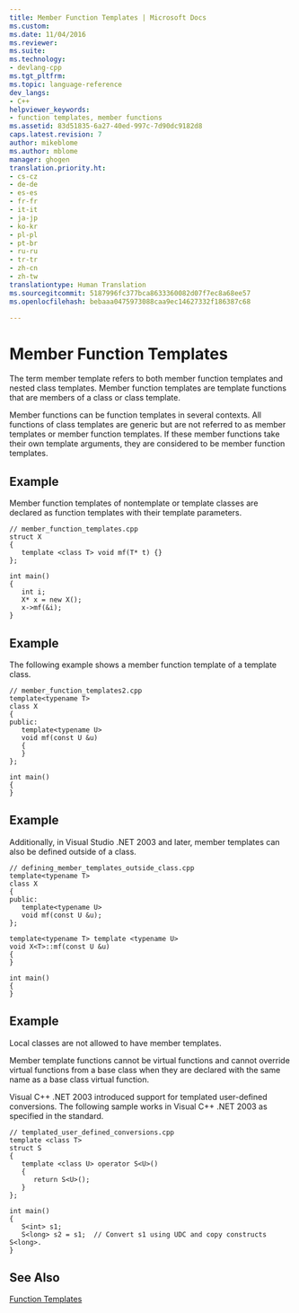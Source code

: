 ```yaml
---
title: Member Function Templates | Microsoft Docs
ms.custom: 
ms.date: 11/04/2016
ms.reviewer: 
ms.suite: 
ms.technology:
- devlang-cpp
ms.tgt_pltfrm: 
ms.topic: language-reference
dev_langs:
- C++
helpviewer_keywords:
- function templates, member functions
ms.assetid: 83d51835-6a27-40ed-997c-7d90dc9182d8
caps.latest.revision: 7
author: mikeblome
ms.author: mblome
manager: ghogen
translation.priority.ht:
- cs-cz
- de-de
- es-es
- fr-fr
- it-it
- ja-jp
- ko-kr
- pl-pl
- pt-br
- ru-ru
- tr-tr
- zh-cn
- zh-tw
translationtype: Human Translation
ms.sourcegitcommit: 5187996fc377bca8633360082d07f7ec8a68ee57
ms.openlocfilehash: bebaaa0475973088caa9ec14627332f186387c68

---
```

# Member Function Templates
The term member template refers to both member function templates and nested class templates. Member function templates are template functions that are members of a class or class template.  
  
 Member functions can be function templates in several contexts. All functions of class templates are generic but are not referred to as member templates or member function templates. If these member functions take their own template arguments, they are considered to be member function templates.  
  
## Example  
 Member function templates of nontemplate or template classes are declared as function templates with their template parameters.  
  
```  
// member_function_templates.cpp  
struct X  
{  
   template <class T> void mf(T* t) {}  
};  
  
int main()  
{  
   int i;  
   X* x = new X();  
   x->mf(&i);  
}  
```  
  
## Example  
 The following example shows a member function template of a template class.  
  
```  
// member_function_templates2.cpp  
template<typename T>  
class X  
{  
public:  
   template<typename U>  
   void mf(const U &u)  
   {  
   }  
};  
  
int main()  
{  
}  
```  
  
## Example  
 Additionally, in Visual Studio .NET 2003 and later, member templates can also be defined outside of a class.  
  
```  
// defining_member_templates_outside_class.cpp  
template<typename T>  
class X  
{  
public:  
   template<typename U>  
   void mf(const U &u);  
};  
  
template<typename T> template <typename U>  
void X<T>::mf(const U &u)  
{  
}  
  
int main()  
{  
}  
```  
  
## Example  
 Local classes are not allowed to have member templates.  
  
 Member template functions cannot be virtual functions and cannot override virtual functions from a base class when they are declared with the same name as a base class virtual function.  
  
 Visual C++ .NET 2003 introduced support for templated user-defined conversions. The following sample works in Visual C++ .NET 2003 as specified in the standard.  
  
```  
// templated_user_defined_conversions.cpp  
template <class T>  
struct S  
{  
   template <class U> operator S<U>()  
   {  
      return S<U>();  
   }  
};  
  
int main()  
{  
   S<int> s1;  
   S<long> s2 = s1;  // Convert s1 using UDC and copy constructs S<long>.  
}  
```  
  
## See Also  
 [Function Templates](../cpp/function-templates.md)


<!--HONumber=Jan17_HO1-->


